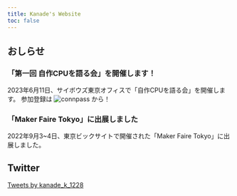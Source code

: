 ```yaml
---
title: Kanade's Website
toc: false
---
```


## おしらせ

### 「第一回 自作CPUを語る会」を開催します！

2023年6月11日、サイボウズ東京オフィスで「自作CPUを語る会」を開催します。
参加登録は ![connpass](https://connpass.com/event/278142/) から！

### 「Maker Faire Tokyo」に出展しました

2022年9月3~4日、東京ビックサイトで開催された「Maker Faire Tokyo」に出展しました。

## Twitter

<p><a class="twitter-timeline" href="https://twitter.com/kanade_k_1228?ref_src=twsrc%5Etfw">Tweets by kanade_k_1228</a> <script async src="https://platform.twitter.com/widgets.js" charset="utf-8"></script></p>
